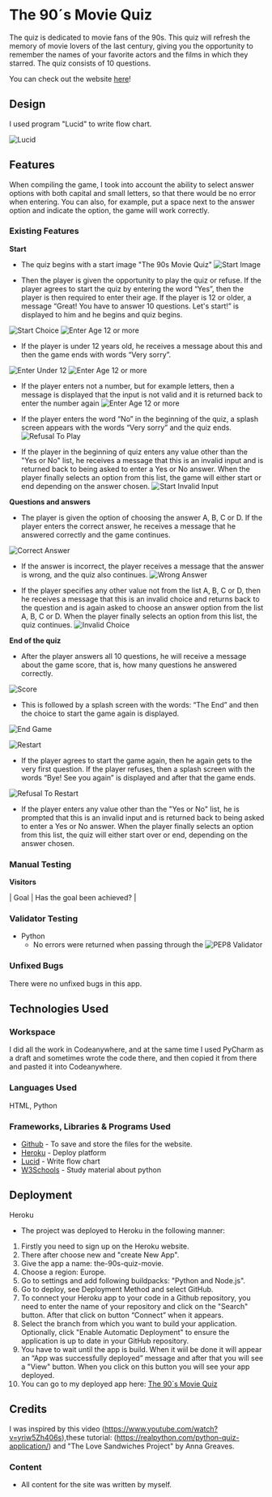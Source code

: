# The 90´s Movie Quiz

The quiz is dedicated to movie fans of the 90s. This quiz will refresh the memory of movie lovers of the last century, giving you the opportunity to remember the names of your favorite actors and the films in which they starred. The quiz consists of 10 questions.

You can check out the website [here](https://the-90s-movie-quiz-a101c5992da4.herokuapp.com/)!

## Design
I used program "Lucid" to write flow chart.

![Lucid](images/lucid-scheme-chart.png)

## Features

When compiling the game, I took into account the ability to select answer options with both capital and small letters, so that there would be no error when entering. You can also, for example, put a space next to the answer option and indicate the option, the game will work correctly.

### Existing Features

__Start__

- The quiz begins with a start image "The 90s Movie Quiz"
![Start Image](images/start-image.png)

- Then the player is given the opportunity to play the quiz or refuse. If the player agrees to start the quiz by entering the word “Yes”, then the player is then required to enter their age. If the player is 12 or older, a message “Great! You have to answer 10 questions. Let's start!” is displayed to him and he begins and quiz begins.

![Start Choice](images/quiz-start-select-yes.png)
![Enter Age 12 or more](images/quiz-enter-age-12.png)

- If the player is under 12 years old, he receives a message about this and then the game ends with words “Very sorry”.

![Enter Under 12](images/quiz-enter-age-under-12.png)
![Enter Age 12 or more](images/choice-no-image-end.png)

- If the player enters not a number, but for example letters, then a message is displayed that the input is not valid and it is returned back to enter the number again
![Enter Age 12 or more](images/quiz-age-invalid-input.png)

- If the player enters the word “No” in the beginning of the quiz, a splash screen appears with the words “Very sorry” and the quiz ends.
![Refusal To Play](images/choice-no-image-end.png)

- If the player in the beginning of quiz enters any value other than the "Yes or No" list, he receives a message that this is an invalid input and is returned back to being asked to enter a Yes or No answer.
When the player finally selects an option from this list, the game will either start or end depending on the answer chosen.
![Start Invalid Input](images/start-invalid-input.png)

__Questions and answers__

- The player is given the option of choosing the answer A, B, C or D. If the player enters the correct answer, he receives a message that he answered correctly and the game continues.

![Correct Answer](images/quiz-answer-correct.png)

- If the answer is incorrect, the player receives a message that the answer is wrong, and the quiz also continues.
![Wrong Answer](images/quiz-answer-wrong.png)

- If the player specifies any other value not from the list A, B, C or D, then he receives a message that this is an invalid choice and returns back to the question and is again asked to choose an answer option from the list A, B, C or D. When the player finally selects an option from this list, the quiz continues.
![Invalid Choice](images/invalid-choice.png)

__End of the quiz__

- After the player answers all 10 questions, he will receive a message about the game score, that is, how many questions he answered correctly.

![Score](images/score.png)

- This is followed by a splash screen with the words: “The End” and then the choice to start the game again is displayed.

![End Game](images/end-game.png)

![Restart](images/restart.png)

- If the player agrees to start the game again, then he again gets to the very first question. If the player refuses, then a splash screen with the words “Bye! See you again” is displayed and after that the game ends.

![Refusal To Restart](images/restart-no-image-end.png)

- If the player enters any value other than the "Yes or No" list, he is prompted that this is an invalid input and is returned back to being asked to enter a Yes or No answer.
When the player finally selects an option from this list, the quiz will either start over or end, depending on the answer chosen.

### Manual Testing

__Visitors__

| Goal | Has the goal been achieved? |

### Validator Testing 

- Python
  - No errors were returned when passing through the ![PEP8 Validator](images/validator-pep8.png)

### Unfixed Bugs

There were no unfixed bugs in this app.

## Technologies Used

### Workspace

I did all the work in Codeanywhere, and at the same time I used PyCharm as a draft and sometimes wrote the code there, and then copied it from there and pasted it into Codeanywhere.

### Languages Used

HTML, Python

### Frameworks, Libraries & Programs Used

* [Github](https://github.com/) - To save and store the files for the website.
* [Heroku](https://www.heroku.com) - Deploy platform
* [Lucid](https://lucid.app) - Write flow chart
* [W3Schools](https://www.w3schools.com/) - Study material about python 

## Deployment

Heroku

* The project was deployed to Heroku in the following manner:

1. Firstly you need to sign up on the Heroku website.
2. There after choose new and "create New App".
3. Give the app a name: the-90s-quiz-movie.
4. Choose a region: Europe.
5. Go to settings and add following buildpacks: "Python and Node.js".
6. Go to deploy, see Deployment Method and select GitHub.
7. To connect your Heroku app to your code in a Github repository, you need to enter the name of your repository and click on the "Search" button. After that click on button “Connect” when it appears.
8. Select the branch from which you want to build your application. Optionally, click "Enable Automatic Deployment" to ensure the application is up to date in your GitHub repository.
9. You have to wait until the app is build. When it wiil be done it will appear an “App was successfully deployed” message and after that you will see a "View" button. When you click on this button you will see your app deployed.
10. You can go to my deployed app here: [The 90´s Movie Quiz](https://the-90s-movie-quiz-a101c5992da4.herokuapp.com/)

## Credits 

I was inspired by this video (https://www.youtube.com/watch?v=yriw5Zh406s),these tutorial: (https://realpython.com/python-quiz-application/) and "The Love Sandwiches Project" by Anna Greaves.

### Content 

- All content for the site was written by myself.